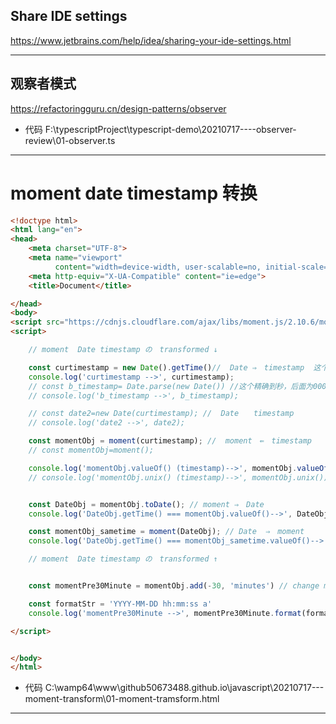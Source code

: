 ## Share IDE settings

https://www.jetbrains.com/help/idea/sharing-your-ide-settings.html

---

## 观察者模式

https://refactoringguru.cn/design-patterns/observer

* 代码 F:\typescriptProject\typescript-demo\20210717----observer-review\01-observer.ts

---

moment date timestamp 转换
========

```html
<!doctype html>
<html lang="en">
<head>
    <meta charset="UTF-8">
    <meta name="viewport"
          content="width=device-width, user-scalable=no, initial-scale=1.0, maximum-scale=1.0, minimum-scale=1.0">
    <meta http-equiv="X-UA-Compatible" content="ie=edge">
    <title>Document</title>

</head>
<body>
<script src="https://cdnjs.cloudflare.com/ajax/libs/moment.js/2.10.6/moment.js"></script>
<script>

    // moment  Date timestamp の　transformed ↓

    const curtimestamp = new Date().getTime()//  Date ⇒　timestamp  这个精确到毫秒
    console.log('curtimestamp -->', curtimestamp);
    // const b_timestamp= Date.parse(new Date()) //这个精确到秒，后面为000
    // console.log('b_timestamp -->', b_timestamp);

    // const date2=new Date(curtimestamp); //  Date　　timestamp
    // console.log('date2 -->', date2);

    const momentObj = moment(curtimestamp); //  moment　⇚　timestamp
    // const momentObj=moment();

    console.log('momentObj.valueOf() (timestamp)-->', momentObj.valueOf());// moment ⇒　timestamp
    // console.log('momentObj.unix() (timestamp)-->', momentObj.unix()); // 这个是少了毫秒的，基本不用吧


    const DateObj = momentObj.toDate(); // moment ⇒　Date
    console.log('DateObj.getTime() === momentObj.valueOf()-->', DateObj.getTime() === momentObj.valueOf());

    const momentObj_sametime = moment(DateObj); // Date  ⇒　moment
    console.log('DateObj.getTime() === momentObj_sametime.valueOf()-->', DateObj.getTime() === momentObj_sametime.valueOf());

    // moment  Date timestamp の　transformed ↑


    const momentPre30Minute = momentObj.add(-30, 'minutes') // change moment time

    const formatStr = 'YYYY-MM-DD hh:mm:ss a'
    console.log('momentPre30Minute -->', momentPre30Minute.format(formatStr)); // fomate the moment

</script>


</body>
</html>
```

* 代码 C:\wamp64\www\github50673488.github.io\javascript\20210717---moment-transform\01-moment-tramsform.html

---

